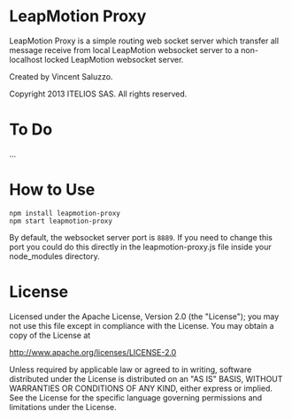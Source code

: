 # LeapMotion Proxy

LeapMotion Proxy is a simple routing web socket server which transfer all message 
receive from local LeapMotion websocket server to a non-localhost locked LeapMotion 
websocket server.

Created by Vincent Saluzzo.

Copyright 2013 ITELIOS SAS. All rights reserved.


# To Do

...

# How to Use

    npm install leapmotion-proxy
    npm start leapmotion-proxy
    
By default, the websocket server port is `8889`. If you need to change this port 
you could do this directly in the leapmotion-proxy.js file inside your node_modules
directory.

# License

Licensed under the Apache License, Version 2.0 (the "License");
you may not use this file except in compliance with the License.
You may obtain a copy of the License at

http://www.apache.org/licenses/LICENSE-2.0

Unless required by applicable law or agreed to in writing, software
distributed under the License is distributed on an "AS IS" BASIS,
WITHOUT WARRANTIES OR CONDITIONS OF ANY KIND, either express or implied.
See the License for the specific language governing permissions and
limitations under the License.